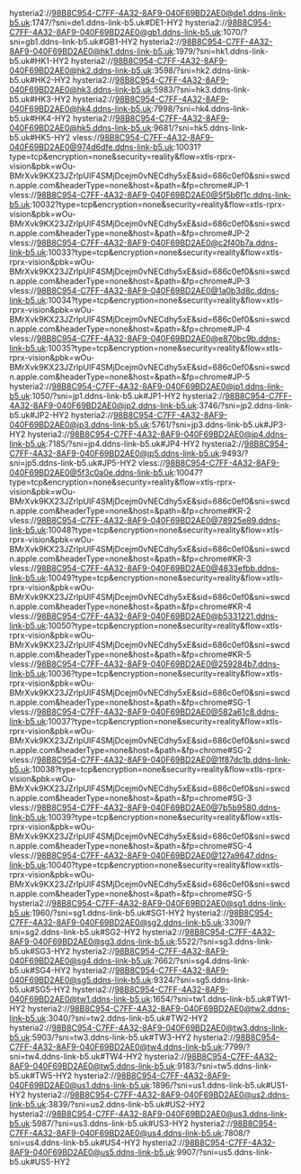 hysteria2://98B8C954-C7FF-4A32-8AF9-040F69BD2AE0@de1.ddns-link-b5.uk:1747/?sni=de1.ddns-link-b5.uk#DE1-HY2
hysteria2://98B8C954-C7FF-4A32-8AF9-040F69BD2AE0@gb1.ddns-link-b5.uk:1070/?sni=gb1.ddns-link-b5.uk#GB1-HY2
hysteria2://98B8C954-C7FF-4A32-8AF9-040F69BD2AE0@hk1.ddns-link-b5.uk:1979/?sni=hk1.ddns-link-b5.uk#HK1-HY2
hysteria2://98B8C954-C7FF-4A32-8AF9-040F69BD2AE0@hk2.ddns-link-b5.uk:3598/?sni=hk2.ddns-link-b5.uk#HK2-HY2
hysteria2://98B8C954-C7FF-4A32-8AF9-040F69BD2AE0@hk3.ddns-link-b5.uk:5983/?sni=hk3.ddns-link-b5.uk#HK3-HY2
hysteria2://98B8C954-C7FF-4A32-8AF9-040F69BD2AE0@hk4.ddns-link-b5.uk:7998/?sni=hk4.ddns-link-b5.uk#HK4-HY2
hysteria2://98B8C954-C7FF-4A32-8AF9-040F69BD2AE0@hk5.ddns-link-b5.uk:9681/?sni=hk5.ddns-link-b5.uk#HK5-HY2
vless://98B8C954-C7FF-4A32-8AF9-040F69BD2AE0@974d6dfe.ddns-link-b5.uk:10031?type=tcp&encryption=none&security=reality&flow=xtls-rprx-vision&pbk=wOu-BMrXvk9KX23JZrlpUlF4SMjDcejm0vNECdhy5xE&sid=686c0ef0&sni=swcdn.apple.com&headerType=none&host=&path=&fp=chrome#JP-1
vless://98B8C954-C7FF-4A32-8AF9-040F69BD2AE0@5f5b6f1c.ddns-link-b5.uk:10032?type=tcp&encryption=none&security=reality&flow=xtls-rprx-vision&pbk=wOu-BMrXvk9KX23JZrlpUlF4SMjDcejm0vNECdhy5xE&sid=686c0ef0&sni=swcdn.apple.com&headerType=none&host=&path=&fp=chrome#JP-2
vless://98B8C954-C7FF-4A32-8AF9-040F69BD2AE0@c2f40b7a.ddns-link-b5.uk:10033?type=tcp&encryption=none&security=reality&flow=xtls-rprx-vision&pbk=wOu-BMrXvk9KX23JZrlpUlF4SMjDcejm0vNECdhy5xE&sid=686c0ef0&sni=swcdn.apple.com&headerType=none&host=&path=&fp=chrome#JP-3
vless://98B8C954-C7FF-4A32-8AF9-040F69BD2AE0@1a0b3d8c.ddns-link-b5.uk:10034?type=tcp&encryption=none&security=reality&flow=xtls-rprx-vision&pbk=wOu-BMrXvk9KX23JZrlpUlF4SMjDcejm0vNECdhy5xE&sid=686c0ef0&sni=swcdn.apple.com&headerType=none&host=&path=&fp=chrome#JP-4
vless://98B8C954-C7FF-4A32-8AF9-040F69BD2AE0@e870bc9b.ddns-link-b5.uk:10035?type=tcp&encryption=none&security=reality&flow=xtls-rprx-vision&pbk=wOu-BMrXvk9KX23JZrlpUlF4SMjDcejm0vNECdhy5xE&sid=686c0ef0&sni=swcdn.apple.com&headerType=none&host=&path=&fp=chrome#JP-5
hysteria2://98B8C954-C7FF-4A32-8AF9-040F69BD2AE0@jp1.ddns-link-b5.uk:1050/?sni=jp1.ddns-link-b5.uk#JP1-HY2
hysteria2://98B8C954-C7FF-4A32-8AF9-040F69BD2AE0@jp2.ddns-link-b5.uk:3746/?sni=jp2.ddns-link-b5.uk#JP2-HY2
hysteria2://98B8C954-C7FF-4A32-8AF9-040F69BD2AE0@jp3.ddns-link-b5.uk:5761/?sni=jp3.ddns-link-b5.uk#JP3-HY2
hysteria2://98B8C954-C7FF-4A32-8AF9-040F69BD2AE0@jp4.ddns-link-b5.uk:7185/?sni=jp4.ddns-link-b5.uk#JP4-HY2
hysteria2://98B8C954-C7FF-4A32-8AF9-040F69BD2AE0@jp5.ddns-link-b5.uk:9493/?sni=jp5.ddns-link-b5.uk#JP5-HY2
vless://98B8C954-C7FF-4A32-8AF9-040F69BD2AE0@5f3c0a0e.ddns-link-b5.uk:10047?type=tcp&encryption=none&security=reality&flow=xtls-rprx-vision&pbk=wOu-BMrXvk9KX23JZrlpUlF4SMjDcejm0vNECdhy5xE&sid=686c0ef0&sni=swcdn.apple.com&headerType=none&host=&path=&fp=chrome#KR-2
vless://98B8C954-C7FF-4A32-8AF9-040F69BD2AE0@78925e89.ddns-link-b5.uk:10048?type=tcp&encryption=none&security=reality&flow=xtls-rprx-vision&pbk=wOu-BMrXvk9KX23JZrlpUlF4SMjDcejm0vNECdhy5xE&sid=686c0ef0&sni=swcdn.apple.com&headerType=none&host=&path=&fp=chrome#KR-3
vless://98B8C954-C7FF-4A32-8AF9-040F69BD2AE0@4833efbb.ddns-link-b5.uk:10049?type=tcp&encryption=none&security=reality&flow=xtls-rprx-vision&pbk=wOu-BMrXvk9KX23JZrlpUlF4SMjDcejm0vNECdhy5xE&sid=686c0ef0&sni=swcdn.apple.com&headerType=none&host=&path=&fp=chrome#KR-4
vless://98B8C954-C7FF-4A32-8AF9-040F69BD2AE0@b5331221.ddns-link-b5.uk:10050?type=tcp&encryption=none&security=reality&flow=xtls-rprx-vision&pbk=wOu-BMrXvk9KX23JZrlpUlF4SMjDcejm0vNECdhy5xE&sid=686c0ef0&sni=swcdn.apple.com&headerType=none&host=&path=&fp=chrome#KR-5
vless://98B8C954-C7FF-4A32-8AF9-040F69BD2AE0@259284b7.ddns-link-b5.uk:10036?type=tcp&encryption=none&security=reality&flow=xtls-rprx-vision&pbk=wOu-BMrXvk9KX23JZrlpUlF4SMjDcejm0vNECdhy5xE&sid=686c0ef0&sni=swcdn.apple.com&headerType=none&host=&path=&fp=chrome#SG-1
vless://98B8C954-C7FF-4A32-8AF9-040F69BD2AE0@582a61c8.ddns-link-b5.uk:10037?type=tcp&encryption=none&security=reality&flow=xtls-rprx-vision&pbk=wOu-BMrXvk9KX23JZrlpUlF4SMjDcejm0vNECdhy5xE&sid=686c0ef0&sni=swcdn.apple.com&headerType=none&host=&path=&fp=chrome#SG-2
vless://98B8C954-C7FF-4A32-8AF9-040F69BD2AE0@1f87dc1b.ddns-link-b5.uk:10038?type=tcp&encryption=none&security=reality&flow=xtls-rprx-vision&pbk=wOu-BMrXvk9KX23JZrlpUlF4SMjDcejm0vNECdhy5xE&sid=686c0ef0&sni=swcdn.apple.com&headerType=none&host=&path=&fp=chrome#SG-3
vless://98B8C954-C7FF-4A32-8AF9-040F69BD2AE0@7b5b9580.ddns-link-b5.uk:10039?type=tcp&encryption=none&security=reality&flow=xtls-rprx-vision&pbk=wOu-BMrXvk9KX23JZrlpUlF4SMjDcejm0vNECdhy5xE&sid=686c0ef0&sni=swcdn.apple.com&headerType=none&host=&path=&fp=chrome#SG-4
vless://98B8C954-C7FF-4A32-8AF9-040F69BD2AE0@127a9647.ddns-link-b5.uk:10040?type=tcp&encryption=none&security=reality&flow=xtls-rprx-vision&pbk=wOu-BMrXvk9KX23JZrlpUlF4SMjDcejm0vNECdhy5xE&sid=686c0ef0&sni=swcdn.apple.com&headerType=none&host=&path=&fp=chrome#SG-5
hysteria2://98B8C954-C7FF-4A32-8AF9-040F69BD2AE0@sg1.ddns-link-b5.uk:1960/?sni=sg1.ddns-link-b5.uk#SG1-HY2
hysteria2://98B8C954-C7FF-4A32-8AF9-040F69BD2AE0@sg2.ddns-link-b5.uk:3309/?sni=sg2.ddns-link-b5.uk#SG2-HY2
hysteria2://98B8C954-C7FF-4A32-8AF9-040F69BD2AE0@sg3.ddns-link-b5.uk:5522/?sni=sg3.ddns-link-b5.uk#SG3-HY2
hysteria2://98B8C954-C7FF-4A32-8AF9-040F69BD2AE0@sg4.ddns-link-b5.uk:7662/?sni=sg4.ddns-link-b5.uk#SG4-HY2
hysteria2://98B8C954-C7FF-4A32-8AF9-040F69BD2AE0@sg5.ddns-link-b5.uk:9324/?sni=sg5.ddns-link-b5.uk#SG5-HY2
hysteria2://98B8C954-C7FF-4A32-8AF9-040F69BD2AE0@tw1.ddns-link-b5.uk:1654/?sni=tw1.ddns-link-b5.uk#TW1-HY2
hysteria2://98B8C954-C7FF-4A32-8AF9-040F69BD2AE0@tw2.ddns-link-b5.uk:3040/?sni=tw2.ddns-link-b5.uk#TW2-HY2
hysteria2://98B8C954-C7FF-4A32-8AF9-040F69BD2AE0@tw3.ddns-link-b5.uk:5903/?sni=tw3.ddns-link-b5.uk#TW3-HY2
hysteria2://98B8C954-C7FF-4A32-8AF9-040F69BD2AE0@tw4.ddns-link-b5.uk:7799/?sni=tw4.ddns-link-b5.uk#TW4-HY2
hysteria2://98B8C954-C7FF-4A32-8AF9-040F69BD2AE0@tw5.ddns-link-b5.uk:9183/?sni=tw5.ddns-link-b5.uk#TW5-HY2
hysteria2://98B8C954-C7FF-4A32-8AF9-040F69BD2AE0@us1.ddns-link-b5.uk:1896/?sni=us1.ddns-link-b5.uk#US1-HY2
hysteria2://98B8C954-C7FF-4A32-8AF9-040F69BD2AE0@us2.ddns-link-b5.uk:3839/?sni=us2.ddns-link-b5.uk#US2-HY2
hysteria2://98B8C954-C7FF-4A32-8AF9-040F69BD2AE0@us3.ddns-link-b5.uk:5987/?sni=us3.ddns-link-b5.uk#US3-HY2
hysteria2://98B8C954-C7FF-4A32-8AF9-040F69BD2AE0@us4.ddns-link-b5.uk:7808/?sni=us4.ddns-link-b5.uk#US4-HY2
hysteria2://98B8C954-C7FF-4A32-8AF9-040F69BD2AE0@us5.ddns-link-b5.uk:9907/?sni=us5.ddns-link-b5.uk#US5-HY2
